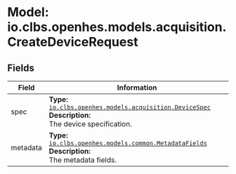 # Model: io.clbs.openhes.models.acquisition.CreateDeviceRequest

## Fields

| Field | Information |
| --- | --- |
| spec | <b>Type:</b> [`io.clbs.openhes.models.acquisition.DeviceSpec`](model-io-clbs-openhes-models-acquisition-devicespec.md)<br><b>Description:</b><br>The device specification. |
| metadata | <b>Type:</b> [`io.clbs.openhes.models.common.MetadataFields`](model-io-clbs-openhes-models-common-metadatafields.md)<br><b>Description:</b><br>The metadata fields. |

